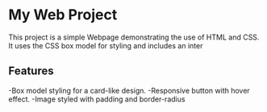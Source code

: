 # My Web Project

This project is a simple Webpage demonstrating the use of HTML and CSS. It uses the CSS box model for styling and includes an inter

## Features

-Box model styling for a card-like design.
-Responsive button with hover effect.
-Image styled with padding and border-radius
